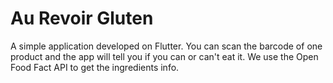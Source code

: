 # Au Revoir Gluten

A simple application developed on Flutter. You can scan the barcode of one product and the app will tell you if you can or can't eat it.
We use the Open Food Fact API to get the ingredients info.

